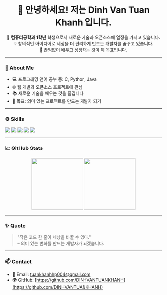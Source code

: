 <h1 align="center">👋 안녕하세요! 저는 Dinh Van Tuan Khanh 입니다.</h1>

<p align="center">
  🌱 <b>컴퓨터공학과 1학년</b> 학생으로서 새로운 기술과 오픈소스에 열정을 가지고 있습니다.<br>
  💡 창의적인 아이디어로 세상을 더 편리하게 만드는 개발자를 꿈꾸고 있습니다.<br>
  🚀 끊임없이 배우고 성장하는 것이 제 목표입니다.
</p>

---

### 🧠 About Me
- 💻 프로그래밍 언어 공부 중: C, Python, Java  
- 🌐 웹 개발과 오픈소스 프로젝트에 관심  
- 📚 새로운 기술을 배우는 것을 즐깁니다  
- 🎯 목표: 의미 있는 프로젝트를 만드는 개발자 되기  

---

### ⚙️ Skills
<p align="left">
  <img src="https://img.shields.io/badge/C-00599C?style=flat-square&logo=C&logoColor=white"/>
  <img src="https://img.shields.io/badge/Python-3776AB?style=flat-square&logo=Python&logoColor=white"/>
  <img src="https://img.shields.io/badge/Java-007396?style=flat-square&logo=java&logoColor=white"/>
  <img src="https://img.shields.io/badge/HTML5-E34F26?style=flat-square&logo=html5&logoColor=white"/>
  <img src="https://img.shields.io/badge/CSS3-1572B6?style=flat-square&logo=css3&logoColor=white"/>
</p>

---

### 📈 GitHub Stats
<p align="center">
  <img src="https://github-readme-stats.vercel.app/api?username=DINHVANTUANKHANH&show_icons=true&theme=radical" height="165"/>
  <img src="https://github-readme-stats.vercel.app/api/top-langs/?username=DINHVANTUANKHANH&layout=compact&theme=radical" height="165"/>
</p>

---

### ✨ Quote
> "작은 코드 한 줄이 세상을 바꿀 수 있다."  
> – 의미 있는 변화를 만드는 개발자가 되겠습니다.

---

### 📫 Contact
- 📧 Email: tuankhanhhp004@gmail.com
- 🌍 GitHub: [https://github.com/DINHVANTUANKHANH](https://github.com/DINHVANTUANKHANH)
